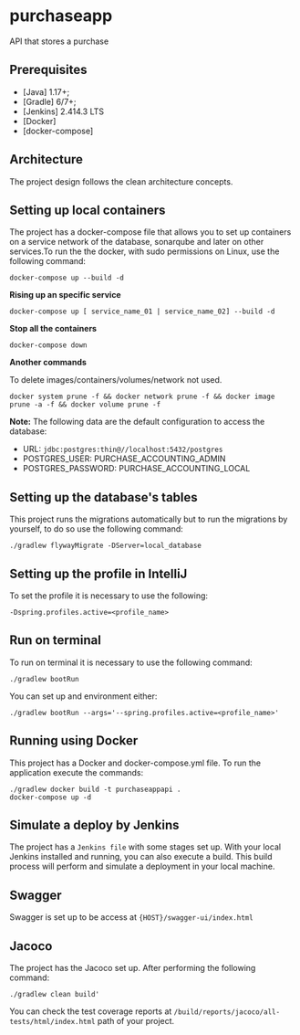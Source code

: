 # purchaseapp
API that stores a purchase

## Prerequisites
* [Java] 1.17+;
* [Gradle] 6/7+;
* [Jenkins] 2.414.3 LTS
* [Docker]
* [docker-compose]


## Architecture

The project design follows the clean architecture concepts.

## Setting up local containers

The project has a docker-compose file that allows you to set up containers on a service network of the database, sonarqube and later on other services.To run the the docker, with sudo permissions
on Linux, use the following command:

```shell
docker-compose up --build -d
```

**Rising up an specific service**

```shell
docker-compose up [ service_name_01 | service_name_02] --build -d
```

**Stop all the containers**

```shell
docker-compose down
```

**Another commands**

To delete images/containers/volumes/network not used.

```shell
docker system prune -f && docker network prune -f && docker image prune -a -f && docker volume prune -f
```

**Note:** The following data are the default configuration to access the database:
* URL: ``` jdbc:postgres:thin@//localhost:5432/postgres ```
* POSTGRES_USER: PURCHASE_ACCOUNTING_ADMIN
* POSTGRES_PASSWORD: PURCHASE_ACCOUNTING_LOCAL

## Setting up the database's tables

This project runs the migrations automatically but to run the migrations by yourself, to do so use the following command:

```shell
./gradlew flywayMigrate -DServer=local_database
```

## Setting up the profile in IntelliJ

To set the profile it is necessary to use the following:

```
-Dspring.profiles.active=<profile_name>
```

## Run on terminal

To run on terminal it is necessary to use the following command:


```
./gradlew bootRun
```

You can set up and environment either:

```
./gradlew bootRun --args='--spring.profiles.active=<profile_name>'
```

## Running using Docker

This project has a Docker and docker-compose.yml file. To run the application execute the commands:

```
./gradlew docker build -t purchaseappapi .
docker-compose up -d
```

## Simulate a deploy by Jenkins

The project has a `Jenkins file` with some stages set up. With your local Jenkins installed and running, you can also execute a build. This build process will perform and simulate a deployment in your local machine.  

## Swagger

Swagger is set up to be access at `{HOST}/swagger-ui/index.html`

## Jacoco

The project has the Jacoco set up. After performing the following command:

```
./gradlew clean build'
```

You can check the test coverage reports at `/build/reports/jacoco/all-tests/html/index.html` path of your project.
